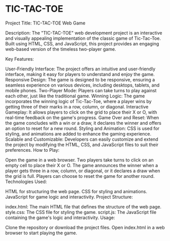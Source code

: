 # TIC-TAC-TOE

Project Title: TIC-TAC-TOE Web Game

Description:
The "TIC-TAC-TOE" web development project is an interactive and visually appealing implementation of the classic game of Tic-Tac-Toe. Built using HTML, CSS, and JavaScript, this project provides an engaging web-based version of the timeless two-player game.

Key Features:

User-Friendly Interface: The project offers an intuitive and user-friendly interface, making it easy for players to understand and enjoy the game.
Responsive Design: The game is designed to be responsive, ensuring a seamless experience on various devices, including desktops, tablets, and mobile phones.
Two-Player Mode: Players can take turns to play against each other, just like the traditional game.
Winning Logic: The game incorporates the winning logic of Tic-Tac-Toe, where a player wins by getting three of their marks in a row, column, or diagonal.
Interactive Gameplay: It allows players to click on the grid to place their X or O, with real-time feedback on the game's progress.
Game Over and Reset: When the game concludes with a win or a draw, it declares the winner and offers an option to reset for a new round.
Styling and Animation: CSS is used for styling, and animations are added to enhance the gaming experience.
Scalable and Customizable: Developers can easily customize and extend the project by modifying the HTML, CSS, and JavaScript files to suit their preferences.
How to Play:

Open the game in a web browser.
Two players take turns to click on an empty cell to place their X or O.
The game announces the winner when a player gets three in a row, column, or diagonal, or it declares a draw when the grid is full.
Players can choose to reset the game for another round.
Technologies Used:

HTML for structuring the web page.
CSS for styling and animations.
JavaScript for game logic and interactivity.
Project Structure:

index.html: The main HTML file that defines the structure of the web page.
style.css: The CSS file for styling the game.
script.js: The JavaScript file containing the game's logic and interactivity.
Usage:

Clone the repository or download the project files.
Open index.html in a web browser to start playing the game.
